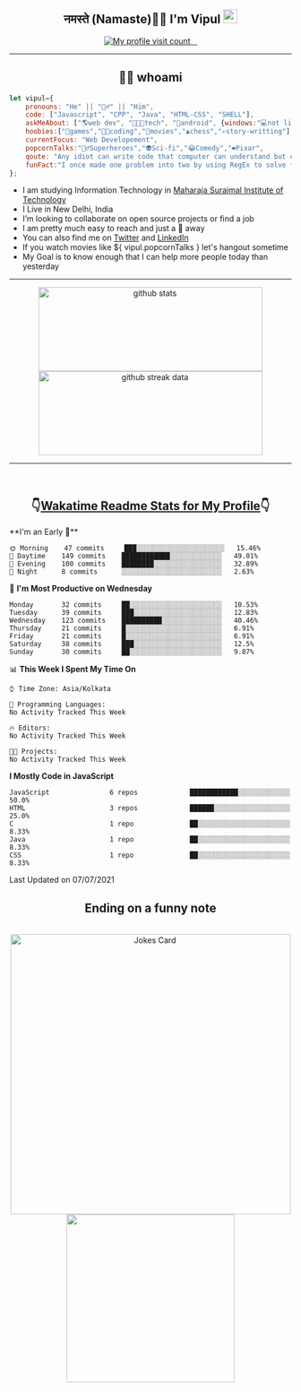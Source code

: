 <h2 align="center">नमस्ते (Namaste)🙏🏻 I'm Vipul <img src="https://media.giphy.com/media/hvRJCLFzcasrR4ia7z/giphy.gif" width="25px"></h2>
<div align=center>
<a href="https://github.com/thevipuljha">
    <img src="https://komarev.com/ghpvc/?username=thevipuljha&color=800080&label=Love+You&style=flat-square" alt="My profile visit count">
</a>
<a href="https://www.linkedin.com/in/thevipuljha">
    <img src="https://img.shields.io/static/v1?label=&style=flat-square&logoWidth=14&message=thevipuljha&logo=linkedin&labelColor=white&logoColor=0A66C2&color=0A66C2" alt="">
</a>
<a href="mailto:vipuljha1142@gmail.com">
    <img src="https://img.shields.io/static/v1?label=&style=flat-square&logoWidth=14&message=vipuljha1142@gmail.com&logo=gmail&labelColor=white&logoColor=EA4335&color=EA4335" alt="">
</a>
<a href="https://twitter.com/thevipuljha">
    <img src="https://img.shields.io/static/v1?label=&style=flat-square&logoWidth=14&message=thevipuljha&logo=twitter&labelColor=white&logoColor=1DA1F2&color=1DA1F2" alt="">
</a>
</div>
<hr>
<h2 align="center"> 👨‍💻 whoami</h2>

```javascript
let vipul={
    pronouns: "He" || "🙋‍♂️" || "Him",
    code: ["Javascript", "CPP", "Java", "HTML-CSS", "SHELL"],
    askMeAbout: ["🌎web dev", "👨🏼‍💻tech", "📱android", {windows:"💻not literally"}],
    hoobies:["🏏games","👨‍💻coding","🍿movies","♟️chess","✍️story-writting"],
    currentFocus: "Web Developement",
    popcornTalks:"🦸‍♂️Superheroes","👽Sci-fi","😂Comedy","❤️Pixar",
    qoute: "Any idiot can write code that computer can understand but only good developers can write code that humans can understand",
    funFact:"I once made one problem into two by using RegEx to solve first problem"
};
```

- I am studying Information Technology in [Maharaja Surajmal Institute of Technology](https://www.msit.in/)
- I Live in New Delhi, India
- I’m looking to collaborate on open source projects or find a job
- I am pretty much easy to reach and just a 👋 away
- You can also find me on [Twitter](https://twitter.com/thevipuljha) and [LinkedIn](https://www.linkedin.com/in/thevipuljha)
- If you watch movies like ${ vipul.popcornTalks } let's hangout sometime
- My Goal is to know enough that I can help more people today than yesterday
<hr>
<div align=center>
<a href="https://github.com/anuraghazra/github-readme-stats"><img src = "https://github-readme-stats.vercel.app/api?username=thevipuljha&show_icons=true&count_private=true&custom_title=MY%20GITHUB%20DATA&theme=radical&border_color=753778"  alt="github stats" height="150" width="400"></a>
<a href="https://github.com/DenverCoder1/github-readme-streak-stats"><img src = "http://github-readme-streak-stats.herokuapp.com?user=thevipuljha&theme=radical&fire=FFE608&border=753778" alt="github streak data" height="150" width="400"></a>
</div>
<hr>
<br>

<h2 align=center>👇<a href="https://wakatime.com/">Wakatime </a><a href="https://github.com/anmol098/waka-readme-stats">Readme Stats for My Profile</a>👇</h2>
<!--START_SECTION:waka-->
**I'm an Early 🐤**

```text
🌞 Morning    47 commits     ███░░░░░░░░░░░░░░░░░░░░░░   15.46%
🌆 Daytime    149 commits    ████████████░░░░░░░░░░░░░   49.01%
🌃 Evening    100 commits    ████████░░░░░░░░░░░░░░░░░   32.89%
🌙 Night      8 commits      ░░░░░░░░░░░░░░░░░░░░░░░░░   2.63%

```

📅 **I'm Most Productive on Wednesday**

```text
Monday       32 commits     ██░░░░░░░░░░░░░░░░░░░░░░░   10.53%
Tuesday      39 commits     ███░░░░░░░░░░░░░░░░░░░░░░   12.83%
Wednesday    123 commits    ██████████░░░░░░░░░░░░░░░   40.46%
Thursday     21 commits     █░░░░░░░░░░░░░░░░░░░░░░░░   6.91%
Friday       21 commits     █░░░░░░░░░░░░░░░░░░░░░░░░   6.91%
Saturday     38 commits     ███░░░░░░░░░░░░░░░░░░░░░░   12.5%
Sunday       30 commits     ██░░░░░░░░░░░░░░░░░░░░░░░   9.87%

```

📊 **This Week I Spent My Time On**

```text
⌚︎ Time Zone: Asia/Kolkata

💬 Programming Languages:
No Activity Tracked This Week

🔥 Editors:
No Activity Tracked This Week

🐱‍💻 Projects:
No Activity Tracked This Week

```

**I Mostly Code in JavaScript**

```text
JavaScript               6 repos             ████████████░░░░░░░░░░░░░   50.0%
HTML                     3 repos             ██████░░░░░░░░░░░░░░░░░░░   25.0%
C                        1 repo              ██░░░░░░░░░░░░░░░░░░░░░░░   8.33%
Java                     1 repo              ██░░░░░░░░░░░░░░░░░░░░░░░   8.33%
CSS                      1 repo              ██░░░░░░░░░░░░░░░░░░░░░░░   8.33%

```

Last Updated on 07/07/2021

<!--END_SECTION:waka-->

<div align=center>
<h2 align=center> Ending on a funny note</h2>
<br>
<img src="https://readme-jokes.vercel.app/api?theme=tokyonight" alt="Jokes Card" width="500"/>
<br>
<img src="https://media.giphy.com/media/3o6Zt6KHxJTbXCnSvu/giphy.gif" width="300"/>
</div>
